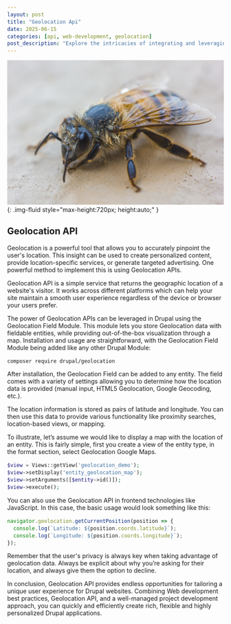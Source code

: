 ```yaml
---
layout: post
title: "Geolocation Api"
date: 2025-06-15
categories: [api, web-development, geolocation]
post_description: "Explore the intricacies of integrating and leveraging the Geolocation API in web and mobile applications, understanding its capabilities, limitations, and how it contributes to enhanced user experiences by providing location-based services."
---
```


![Image](/assets/gfb8b8504431697b23ffa4fdc2afad902050a944425df9b7ffa6ecbf6404fd011567491efba730983cbee38a221410541f8ce200f32868dc8ed9f74c220417e44_1280.jpg){: .img-fluid style="max-height:720px; height:auto;" }

## Geolocation API

Geolocation is a powerful tool that allows you to accurately pinpoint the user's location. This insight can be used to create personalized content, provide location-specific services, or generate targeted advertising. One powerful method to implement this is using Geolocation APIs.

Geolocation API is a simple service that returns the geographic location of a website's visitor. It works across different platforms which can help your site maintain a smooth user experience regardless of the device or browser your users prefer.

The power of Geolocation APIs can be leveraged in Drupal using the Geolocation Field Module. This module lets you store Geolocation data with fieldable entities, while providing out-of-the-box visualization through a map. Installation and usage are straightforward, with the Geolocation Field Module being added like any other Drupal Module:

```bash
composer require drupal/geolocation
```

After installation, the Geolocation Field can be added to any entity. The field comes with a variety of settings allowing you to determine how the location data is provided (manual input, HTML5 Geolocation, Google Geocoding, etc.).

The location information is stored as pairs of latitude and longitude. You can then use this data to provide various functionality like proximity searches, location-based views, or mapping.

To illustrate, let’s assume we would like to display a map with the location of an entity. This is fairly simple, first you create a view of the entity type, in the format section, select Geolocation Google Maps.

```php
$view = Views::getView('geolocation_demo');
$view->setDisplay('entity_geolocation_map');
$view->setArguments([$entity->id()]);
$view->execute();
```

You can also use the Geolocation API in frontend technologies like JavaScript. In this case, the basic usage would look something like this:

```javascript
navigator.geolocation.getCurrentPosition(position => {
  console.log(`Latitude: ${position.coords.latitude}`);
  console.log(`Longitude: ${position.coords.longitude}`);
});
```

Remember that the user's privacy is always key when taking advantage of geolocation data. Always be explicit about why you’re asking for their location, and always give them the option to decline.

In conclusion, Geolocation API provides endless opportunities for tailoring a unique user experience for Drupal websites. Combining Web development best practices, Geolocation API, and a well-managed project development approach, you can quickly and efficiently create rich, flexible and highly personalized Drupal applications.
